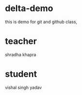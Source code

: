 # delta-demo
this is demo for git and github class,
 # teacher
shradha khapra
# student
vishal singh yadav
